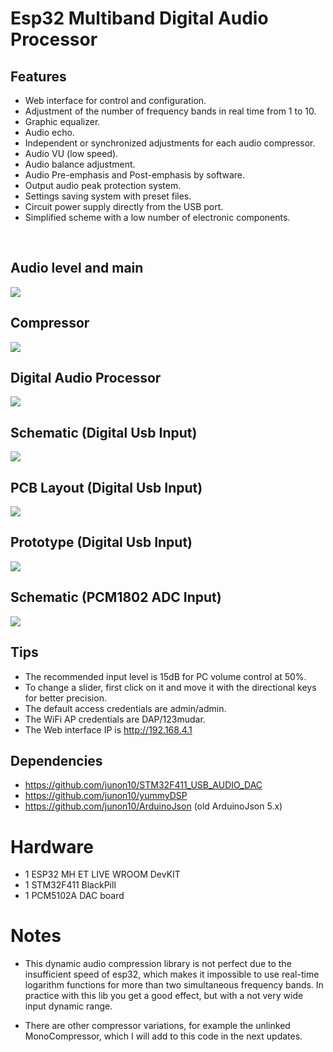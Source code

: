 # Esp32 Multiband Digital Audio Processor

## Features

* Web interface for control and configuration.
* Adjustment of the number of frequency bands in real time from 1 to 10.
* Graphic equalizer.
* Audio echo.
* Independent or synchronized adjustments for each audio compressor.
* Audio VU (low speed).
* Audio balance adjustment.
* Audio Pre-emphasis and Post-emphasis by software.
* Output audio peak protection system.
* Settings saving system with preset files.
* Circuit power supply directly from the USB port.
* Simplified scheme with a low number of electronic components.

<br/>
<h2>Audio level and main</h2>
<img src="docs/screenshot1.png" />

<br/>
<h2>Compressor</h2>
<img src="docs/screenshot2.png" />

<br/>
<h2>Digital Audio Processor</h2>
<img src="docs/screenshot3.png" />

<br/>
<h2>Schematic (Digital Usb Input)</h2> 
<img src="docs/schema-digital-usb-input.png" />

<br/>
<h2>PCB Layout (Digital Usb Input)</h2> 
<img src="docs/pcb-layout-digital-usb-input.png" />

<br/>
<h2>Prototype (Digital Usb Input)</h2> 
<img src="docs/prototype-digital-usb-input.jpg" />

<br/>
<h2>Schematic (PCM1802 ADC Input)</h2> 
<img src="docs/schema-pcm1802-adc-input.png" />

## Tips

* The recommended input level is 15dB for PC volume control at 50%.
* To change a slider, first click on it and move it with the directional keys for better precision.
* The default access credentials are admin/admin.
* The WiFi AP credentials are DAP/123mudar.
* The Web interface IP is http://192.168.4.1

## Dependencies

* https://github.com/junon10/STM32F411_USB_AUDIO_DAC
* https://github.com/junon10/yummyDSP
* https://github.com/junon10/ArduinoJson (old ArduinoJson 5.x)

# Hardware

* 1 ESP32 MH ET LIVE WROOM DevKIT
* 1 STM32F411 BlackPill
* 1 PCM5102A DAC board

# Notes

* This dynamic audio compression library is not perfect due to the insufficient speed of esp32, which makes it impossible to use real-time logarithm functions for more than two simultaneous frequency bands. In practice with this lib you get a good effect, but with a not very wide input dynamic range.

* There are other compressor variations, for example the unlinked MonoCompressor, which I will add to this code in the next updates.
